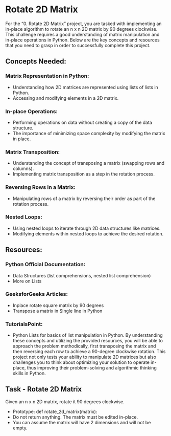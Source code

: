# Rotate 2D Matrix
For the “0. Rotate 2D Matrix” project, you are tasked with implementing an in-place algorithm to rotate an n x n 2D matrix by 90 degrees clockwise. This challenge requires a good understanding of matrix manipulation and in-place operations in Python. Below are the key concepts and resources that you need to grasp in order to successfully complete this project.

## Concepts Needed:
### Matrix Representation in Python:

- Understanding how 2D matrices are represented using lists of lists in Python.
- Accessing and modifying elements in a 2D matrix.
### In-place Operations:

- Performing operations on data without creating a copy of the data structure.
- The importance of minimizing space complexity by modifying the matrix in place.
### Matrix Transposition:

- Understanding the concept of transposing a matrix (swapping rows and columns).
- Implementing matrix transposition as a step in the rotation process.
### Reversing Rows in a Matrix:

- Manipulating rows of a matrix by reversing their order as part of the rotation process.
### Nested Loops:

- Using nested loops to iterate through 2D data structures like matrices.
- Modifying elements within nested loops to achieve the desired rotation.
## Resources:
### Python Official Documentation:

- Data Structures (list comprehensions, nested list comprehension)
- More on Lists
### GeeksforGeeks Articles:

- Inplace rotate square matrix by 90 degrees
- Transpose a matrix in Single line in Python
### TutorialsPoint:

- Python Lists for basics of list manipulation in Python.
By understanding these concepts and utilizing the provided resources, you will be able to approach the problem methodically, first transposing the matrix and then reversing each row to achieve a 90-degree clockwise rotation. This project not only tests your ability to manipulate 2D matrices but also challenges you to think about optimizing your solution to operate in-place, thus improving their problem-solving and algorithmic thinking skills in Python.
## Task - Rotate 2D Matrix
Given an n x n 2D matrix, rotate it 90 degrees clockwise.

* Prototype: def rotate_2d_matrix(matrix):
* Do not return anything. The matrix must be edited in-place.
* You can assume the matrix will have 2 dimensions and will not be empty.

